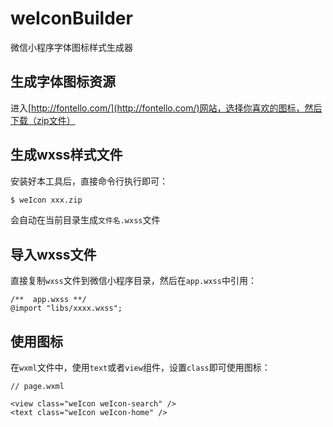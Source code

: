 # weIconBuilder
微信小程序字体图标样式生成器

## 生成字体图标资源

进入[http://fontello.com/](http://fontello.com/)网站，选择你喜欢的图标，然后下载（zip文件）

## 生成wxss样式文件

安装好本工具后，直接命令行执行即可：
``` bash
$ weIcon xxx.zip
```
会自动在当前目录生成`文件名.wxss`文件

## 导入wxss文件
直接复制`wxss`文件到微信小程序目录，然后在`app.wxss`中引用：
``` wxss
/**  app.wxss **/
@import "libs/xxxx.wxss";
```

## 使用图标
在`wxml`文件中，使用`text`或者`view`组件，设置`class`即可使用图标：
``` wxml
// page.wxml

<view class="weIcon weIcon-search" />
<text class="weIcon weIcon-home" />
```
